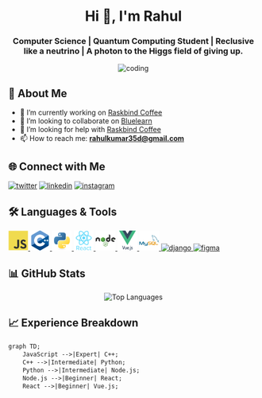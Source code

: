 <h1 align="center">Hi 👋, I'm Rahul</h1>
<h3 align="center">Computer Science | Quantum Computing Student | Reclusive like a neutrino | A photon to the Higgs field of giving up.</h3>

<div align="center">
  <img src="https://media.itsnicethat.com/original_images/skillshare_abbey_lossing_animation_illustration_sponsored_content_itsnic_Z3u1787.gif" alt="coding" width="600"/>
</div>

## 🚀 About Me
- 🔭 I’m currently working on [Raskbind Coffee](https://raskbindcoffee.shop/)
- 👯 I’m looking to collaborate on [Bluelearn](https://www.bluelearn.in/)
- 🤝 I’m looking for help with [Raskbind Coffee](https://raskbindcoffee.shop/)
- 📫 How to reach me: **rahulkumar35d@gmail.com**

## 🌐 Connect with Me
<p align="left">
  <a href="https://twitter.com/rahul_sharma54" target="blank"><img src="https://raw.githubusercontent.com/rahuldkjain/github-profile-readme-generator/master/src/images/icons/Social/twitter.svg" alt="twitter" height="30" width="40" /></a>
  <a href="https://linkedin.com/in/rahul-sharma-19336b24a" target="blank"><img src="https://raw.githubusercontent.com/rahuldkjain/github-profile-readme-generator/master/src/images/icons/Social/linked-in-alt.svg" alt="linkedin" height="30" width="40" /></a>
  <a href="https://instagram.com/mr_hunk008" target="blank"><img src="https://raw.githubusercontent.com/rahuldkjain/github-profile-readme-generator/master/src/images/icons/Social/instagram.svg" alt="instagram" height="30" width="40" /></a>
</p>

## 🛠️ Languages & Tools
<p align="left">
  <a href="https://developer.mozilla.org/en-US/docs/Web/JavaScript" target="_blank"> <img src="https://raw.githubusercontent.com/devicons/devicon/master/icons/javascript/javascript-original.svg" alt="javascript" width="40" height="40"/> </a>
  <a href="https://isocpp.org/" target="_blank"> <img src="https://raw.githubusercontent.com/devicons/devicon/master/icons/cplusplus/cplusplus-original.svg" alt="cplusplus" width="40" height="40"/> </a>
  <a href="https://www.python.org" target="_blank"> <img src="https://raw.githubusercontent.com/devicons/devicon/master/icons/python/python-original.svg" alt="python" width="40" height="40"/> </a>
  <a href="https://reactjs.org/" target="_blank"> <img src="https://raw.githubusercontent.com/devicons/devicon/master/icons/react/react-original-wordmark.svg" alt="react" width="40" height="40"/> </a>
  <a href="https://nodejs.org" target="_blank"> <img src="https://raw.githubusercontent.com/devicons/devicon/master/icons/nodejs/nodejs-original-wordmark.svg" alt="nodejs" width="40" height="40"/> </a>
  <a href="https://vuejs.org/" target="_blank"> <img src="https://raw.githubusercontent.com/devicons/devicon/master/icons/vuejs/vuejs-original-wordmark.svg" alt="vuejs" width="40" height="40"/> </a>
  <a href="https://www.mysql.com/" target="_blank"> <img src="https://raw.githubusercontent.com/devicons/devicon/master/icons/mysql/mysql-original-wordmark.svg" alt="mysql" width="40" height="40"/> </a>
  <a href="https://www.djangoproject.com/" target="_blank"> <img src="https://cdn.worldvectorlogo.com/logos/django.svg" alt="django" width="40" height="40"/> </a>
  <a href="https://www.figma.com/" target="_blank"> <img src="https://www.vectorlogo.zone/logos/figma/figma-icon.svg" alt="figma" width="40" height="40"/> </a>
</p>

## 📊 GitHub Stats
<p align="center">
  <img src="https://github-readme-stats.vercel.app/api/top-langs?username=hunkwade&show_icons=true&locale=en&layout=compact" alt="Top Languages" />
</p>

## 📈 Experience Breakdown
```mermaid
graph TD;
    JavaScript -->|Expert| C++;
    C++ -->|Intermediate| Python;
    Python -->|Intermediate| Node.js;
    Node.js -->|Beginner| React;
    React -->|Beginner| Vue.js;
```
